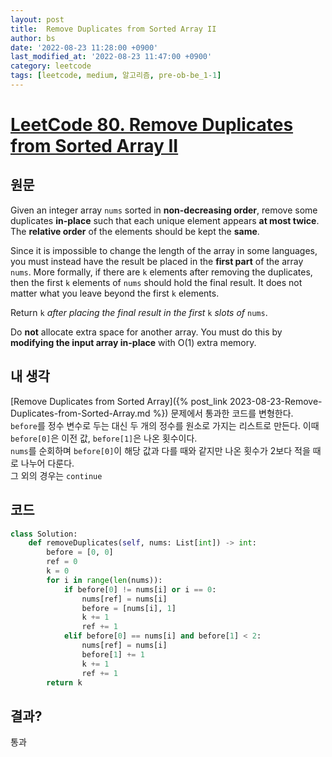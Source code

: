 ```yaml
---
layout: post
title:  Remove Duplicates from Sorted Array II
author: bs
date: '2022-08-23 11:28:00 +0900'
last_modified_at: '2022-08-23 11:47:00 +0900'
category: leetcode
tags: [leetcode, medium, 알고리즘, pre-ob-be_1-1]
---
```


# [LeetCode 80. Remove Duplicates from Sorted Array II](https://leetcode.com/problems/remove-duplicates-from-sorted-array-ii/)

## 원문
Given an integer array `nums` sorted in **non-decreasing order**, remove some duplicates **in-place** such that each unique element appears **at most twice**. The **relative order** of the elements should be kept the **same**.

Since it is impossible to change the length of the array in some languages, you must instead have the result be placed in the **first part** of the array `nums`. More formally, if there are `k` elements after removing the duplicates, then the first `k` elements of `nums` should hold the final result. It does not matter what you leave beyond the first `k` elements.

Return `k` *after placing the final result in the first* `k` *slots of* `nums`.

Do **not** allocate extra space for another array. You must do this by **modifying the input array in-place** with O(1) extra memory.

## 내 생각
[Remove Duplicates from Sorted Array]({% post_link 2023-08-23-Remove-Duplicates-from-Sorted-Array.md %}) 문제에서 통과한 코드를 변형한다.<br>
`before`를 정수 변수로 두는 대신 두 개의 정수를 원소로 가지는 리스트로 만든다. 이때 `before[0]`은 이전 값, `before[1]`은 나온 횟수이다.<br>
`nums`를 순회하며 `before[0]`이 해당 값과 다를 때와 같지만 나온 횟수가 2보다 적을 때로 나누어 다룬다.<br>
그 외의 경우는 `continue`

## 코드
```python
class Solution:
    def removeDuplicates(self, nums: List[int]) -> int:
        before = [0, 0]
        ref = 0
        k = 0
        for i in range(len(nums)):
            if before[0] != nums[i] or i == 0:
                nums[ref] = nums[i]
                before = [nums[i], 1]
                k += 1
                ref += 1
            elif before[0] == nums[i] and before[1] < 2:
                nums[ref] = nums[i]
                before[1] += 1
                k += 1
                ref += 1
        return k
```

## 결과?
통과